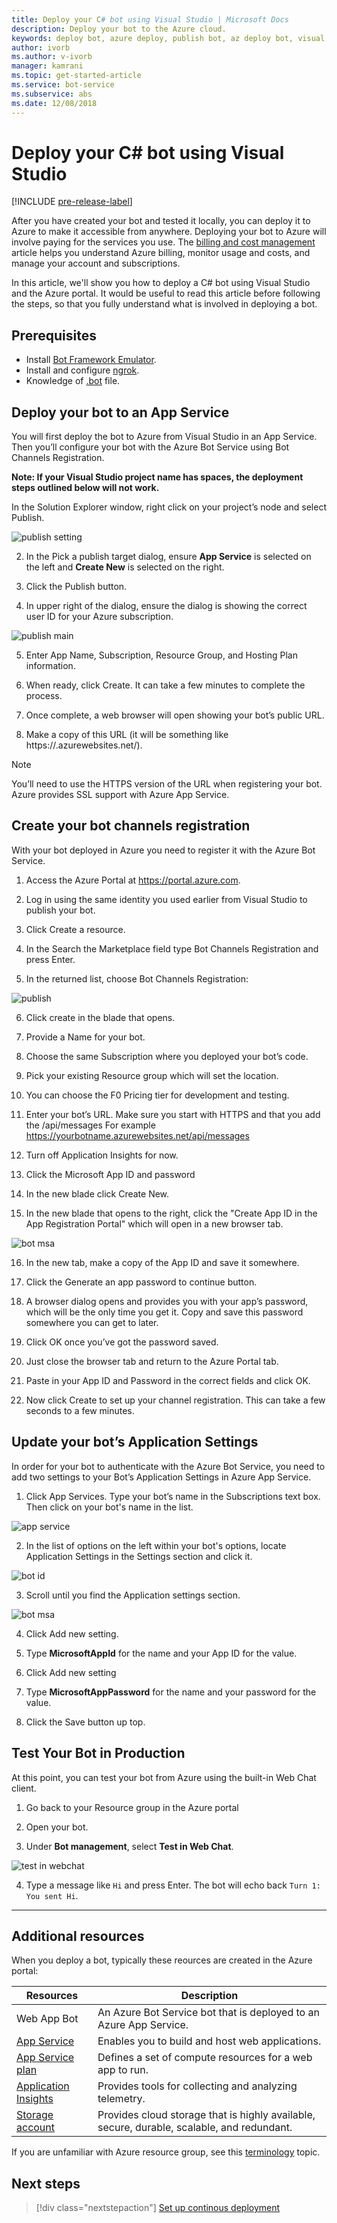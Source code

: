 ```yaml
---
title: Deploy your C# bot using Visual Studio | Microsoft Docs
description: Deploy your bot to the Azure cloud.
keywords: deploy bot, azure deploy, publish bot, az deploy bot, visual studio deploy bot, msbot publish, msbot clone
author: ivorb
ms.author: v-ivorb
manager: kamrani
ms.topic: get-started-article
ms.service: bot-service
ms.subservice: abs
ms.date: 12/08/2018
---
```


# Deploy your C# bot using Visual Studio

[!INCLUDE [pre-release-label](./includes/pre-release-label.md)]

After you have created your bot and tested it locally, you can deploy it to Azure to make it accessible from anywhere. Deploying your bot to Azure will involve paying for the services you use. The [billing and cost management](https://docs.microsoft.com/en-us/azure/billing/) article helps you understand Azure billing, monitor usage and costs, and manage your account and subscriptions.

In this article, we'll show you how to deploy a C# bot using Visual Studio and the Azure portal. It would be useful to read this article before following the steps, so that you fully understand what is involved in deploying a bot.

## Prerequisites
- Install [Bot Framework Emulator](https://aka.ms/Emulator-wiki-getting-started).
- Install and configure [ngrok](https://github.com/Microsoft/BotFramework-Emulator/wiki/Tunneling-%28ngrok%29).
- Knowledge of [.bot](v4sdk/bot-file-basics.md) file.


## Deploy your bot to an App Service
You will first deploy the bot to Azure from Visual Studio in an App Service. Then you’ll configure your bot with the Azure Bot Service using Bot Channels Registration.

**Note: If your Visual Studio project name has spaces, the deployment steps outlined below will not work.**

In the Solution Explorer window, right click on your project’s node and select Publish.

![publish setting](media/azure-bot-quickstarts/getting-started-publish-setting.png)

2. In the Pick a publish target dialog, ensure **App Service** is selected on the left and **Create New** is selected on the right.

3. Click the Publish button.

4. In upper right of the dialog, ensure the dialog is showing the correct user ID for your Azure subscription.

![publish main](media/azure-bot-quickstarts/getting-started-publish-main.png)

5. Enter App Name, Subscription, Resource Group, and Hosting Plan information.

6. When ready, click Create. It can take a few minutes to complete the process.

7. Once complete, a web browser will open showing your bot’s public URL.

8. Make a copy of this URL (it will be something like https://<yourbotname>.azurewebsites.net/).

> [!NOTE] 
> You’ll need to use the HTTPS version of the URL when registering your bot. Azure provides SSL support with Azure App Service.

## Create your bot channels registration
With your bot deployed in Azure you need to register it with the Azure Bot Service.

1. Access the Azure Portal at https://portal.azure.com.

2. Log in using the same identity you used earlier from Visual Studio to publish your bot.

3. Click Create a resource.

4. In the Search the Marketplace field type Bot Channels Registration and press Enter.

5. In the returned list, choose Bot Channels Registration:

![publish](media/azure-bot-quickstarts/getting-started-bot-registration.png)

6. Click create in the blade that opens.

7. Provide a Name for your bot.

8. Choose the same Subscription where you deployed your bot’s code.

9. Pick your existing Resource group which will set the location.

10. You can choose the F0 Pricing tier for development and testing.

11. Enter your bot’s URL. Make sure you start with HTTPS and that you add the /api/messages For example
https://yourbotname.azurewebsites.net/api/messages

12. Turn off Application Insights for now.

13. Click the Microsoft App ID and password

14. In the new blade click Create New.

15. In the new blade that opens to the right, click the "Create App ID in the App Registration Portal" which will open in a new browser tab.

![bot msa](media/azure-bot-quickstarts/getting-started-msa.png)

16. In the new tab, make a copy of the App ID and save it somewhere. 

17. Click the Generate an app password to continue button.

18. A browser dialog opens and provides you with your app’s password, which will be the only time you get it. Copy and save this password somewhere you can get to later.

19. Click OK once you’ve got the password saved.

20. Just close the browser tab and return to the Azure Portal tab.

21. Paste in your App ID and Password in the correct fields and click OK.

22. Now click Create to set up your channel registration. This can take a few seconds to a few minutes.

## Update your bot’s Application Settings
In order for your bot to authenticate with the Azure Bot Service, you need to add two settings to your Bot’s Application Settings in Azure App Service. 

1. Click App Services. Type your bot’s name in the Subscriptions text box. Then click on your bot's name in the list.

![app service](media/azure-bot-quickstarts/getting-started-app-service.png)

2. In the list of options on the left within your bot's options, locate Application Settings in the Settings section and click it.

![bot id](media/azure-bot-quickstarts/getting-started-app-settings-1.png)

3. Scroll until you find the Application settings section.

![bot msa](media/azure-bot-quickstarts/getting-started-app-settings-2.png)

4. Click Add new setting.

5. Type **MicrosoftAppId** for the name and your App ID for the value.

6. Click Add new setting

7. Type **MicrosoftAppPassword** for the name and your password for the value.

8. Click the Save button up top.

## Test Your Bot in Production
At this point, you can test your bot from Azure using the built-in Web Chat client.

1. Go back to your Resource group in the Azure portal

2. Open your bot.

3. Under **Bot management**, select **Test in Web Chat**.

![test in webchat](media/azure-bot-quickstarts/getting-started-test-webchat.png)

4. Type a message like `Hi` and press Enter. The bot will echo back `Turn 1: You sent Hi`.

---

## Additional resources

When you deploy a bot, typically these reources are created in the Azure portal:

| Resources      | Description |
|----------------|-------------|
| Web App Bot | An Azure Bot Service bot that is deployed to an Azure App Service.|
| [App Service](https://docs.microsoft.com/en-us/azure/app-service/)| Enables you to build and host web applications.|
| [App Service plan](https://docs.microsoft.com/en-us/azure/app-service/azure-web-sites-web-hosting-plans-in-depth-overview)| Defines a set of compute resources for a web app to run.|
| [Application Insights](https://docs.microsoft.com/en-us/azure/application-insights/app-insights-overview)| Provides tools for collecting and analyzing telemetry.|
| [Storage account](https://docs.microsoft.com/en-us/azure/storage/common/storage-introduction)| Provides cloud storage that is highly available, secure, durable, scalable, and redundant.|

If you are unfamiliar with Azure resource group, see this [terminology](https://docs.microsoft.com/en-us/azure/azure-resource-manager/resource-group-overview#terminology) topic.

## Next steps
> [!div class="nextstepaction"]
> [Set up continous deployment](bot-service-build-continuous-deployment.md)
